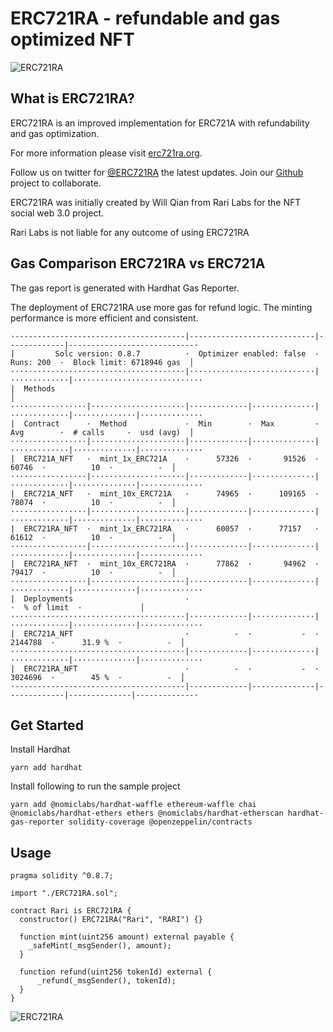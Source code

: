 # ERC721RA - refundable and gas optimized NFT

![ERC721RA](https://raw.githubusercontent.com/rarilabs/ERC721RA/main/assets/erc721ra-small.png)

## What is ERC721RA?

ERC721RA is an improved implementation for ERC721A with refundability and gas optimization.

For more information please visit [erc721ra.org](https://erc721ra.org).

Follow us on twitter for [@ERC721RA](https://twitter.com/erc721ra) the latest updates. Join our [Github](https://github.com/erc721ra) project to collaborate.

ERC721RA was initially created by Will Qian from Rari Labs for the NFT social web 3.0 project.

Rari Labs is not liable for any outcome of using ERC721RA

## Gas Comparison ERC721RA vs ERC721A

The gas report is generated with Hardhat Gas Reporter.

The deployment of ERC721RA use more gas for refund logic. The minting performance is more efficient and consistent.

```
·--------------------------------------|----------------------------|-------------|----------------------------·
|         Solc version: 0.8.7          ·  Optimizer enabled: false  ·  Runs: 200  ·  Block limit: 6718946 gas  │
·······································|····························|·············|·····························
|  Methods                                                                                                     │
·················|·····················|·············|··············|·············|··············|··············
|  Contract      ·  Method             ·  Min        ·  Max         ·  Avg        ·  # calls     ·  usd (avg)  │
·················|·····················|·············|··············|·············|··············|··············
|  ERC721A_NFT   ·  mint_1x_ERC721A    ·      57326  ·       91526  ·      60746  ·          10  ·          -  │
·················|·····················|·············|··············|·············|··············|··············
|  ERC721A_NFT   ·  mint_10x_ERC721A   ·      74965  ·      109165  ·      78074  ·          10  ·          -  │
·················|·····················|·············|··············|·············|··············|··············
|  ERC721RA_NFT  ·  mint_1x_ERC721RA   ·      60057  ·      77157   ·      61612  ·          10  ·          -  │
·················|·····················|·············|··············|·············|··············|··············
|  ERC721RA_NFT  ·  mint_10x_ERC721RA  ·      77862  ·       94962  ·      79417  ·          10  ·          -  │
·················|·····················|·············|··············|·············|··············|··············
|  Deployments                         ·                                          ·  % of limit  ·             │
·······································|·············|··············|·············|··············|··············
|  ERC721A_NFT                         ·          -  ·           -  ·    2144788  ·      31.9 %  ·          -  │
·······································|·············|··············|·············|··············|··············
|  ERC721RA_NFT                        ·          -  ·           -  ·    3024696  ·        45 %  ·          -  │
·--------------------------------------|-------------|--------------|-------------|--------------|-------------·

```

## Get Started

Install Hardhat

```
yarn add hardhat

```

Install following to run the sample project

```
yarn add @nomiclabs/hardhat-waffle ethereum-waffle chai @nomiclabs/hardhat-ethers ethers @nomiclabs/hardhat-etherscan hardhat-gas-reporter solidity-coverage @openzeppelin/contracts
```

## Usage

```
pragma solidity ^0.8.7;

import "./ERC721RA.sol";

contract Rari is ERC721RA {
  constructor() ERC721RA("Rari", "RARI") {}

  function mint(uint256 amount) external payable {
    _safeMint(_msgSender(), amount);
  }

  function refund(uint256 tokenId) external {
      _refund(_msgSender(), tokenId);
  }
}

```

![ERC721RA](https://raw.githubusercontent.com/rarilabs/ERC721RA/main/assets/erc721ra-banner.png)
